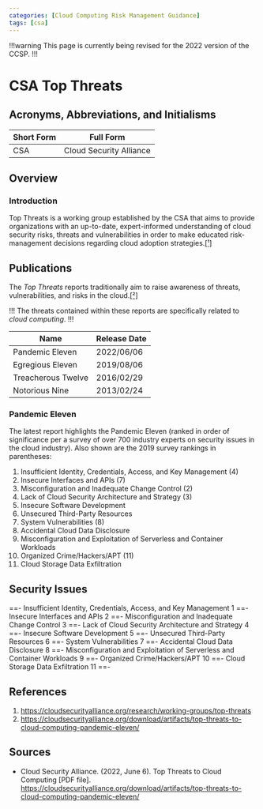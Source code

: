 ```yaml
---
categories: [Cloud Computing Risk Management Guidance]
tags: [csa]
---
```


!!!warning
This page is currently being revised for the 2022 version of the CCSP.
!!!

# CSA Top Threats

## Acronyms, Abbreviations, and Initialisms

| Short Form | Full Form |
| - | - |
| CSA | Cloud Security Alliance |

## Overview

### Introduction

Top Threats is a working group established by the CSA that aims to provide organizations with an up-to-date, expert-informed understanding of cloud security risks, threats and vulnerabilities in order to make educated risk-management decisions regarding cloud adoption strategies.[[¹]](#ref1)

## Publications

The *Top Threats* reports traditionally aim to raise awareness of threats, vulnerabilities, and risks in the cloud.[[²]](#ref2)

!!!
The threats contained within these reports are specifically related to *cloud computing*.
!!!

| Name | Release Date |
| - | - |
| Pandemic Eleven | 2022/06/06 |
| Egregious Eleven | 2019/08/06 |
| Treacherous Twelve | 2016/02/29 |
| Notorious Nine | 2013/02/24 |

### Pandemic Eleven

The latest report highlights the Pandemic Eleven (ranked in order of significance per a survey of over 700 industry experts on security issues in the cloud industry). Also shown are the 2019 survey rankings in parentheses:

1. Insufficient Identity, Credentials, Access, and Key Management (4)
2. Insecure Interfaces and APIs (7)
3. Misconfiguration and Inadequate Change Control (2)
4. Lack of Cloud Security Architecture and Strategy (3)
5. Insecure Software Development
6. Unsecured Third-Party Resources
7. System Vulnerabilities (8)
8. Accidental Cloud Data Disclosure
9. Misconfiguration and Exploitation of Serverless and Container Workloads
10. Organized Crime/Hackers/APT (11)
11. Cloud Storage Data Exfiltration

## Security Issues

==- Insufficient Identity, Credentials, Access, and Key Management
1
==- Insecure Interfaces and APIs
2
==- Misconfiguration and Inadequate Change Control
3
==- Lack of Cloud Security Architecture and Strategy
4
==- Insecure Software Development
5
==- Unsecured Third-Party Resources
6
==- System Vulnerabilities
7
==- Accidental Cloud Data Disclosure
8
==- Misconfiguration and Exploitation of Serverless and Container Workloads
9
==- Organized Crime/Hackers/APT
10
==- Cloud Storage Data Exfiltration
11
==-

## References

1. https://cloudsecurityalliance.org/research/working-groups/top-threats<span id="ref1"></span>
2. https://cloudsecurityalliance.org/download/artifacts/top-threats-to-cloud-computing-pandemic-eleven/<span id="ref2"></span>

## Sources

- Cloud Security Alliance. (2022, June 6). Top Threats to Cloud Computing [PDF file]. https://cloudsecurityalliance.org/download/artifacts/top-threats-to-cloud-computing-pandemic-eleven/